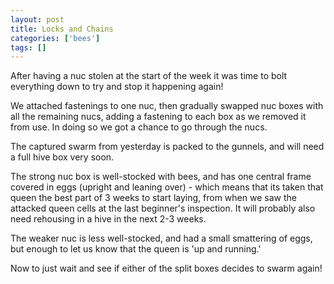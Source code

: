 ```yaml
---
layout: post
title: Locks and Chains
categories: ['bees']
tags: []
---
```


After having a nuc stolen at the start of the week it was time to bolt everything down to try and stop it happening again!  
  
We attached fastenings to one nuc, then gradually swapped nuc boxes with all the remaining nucs, adding a fastening to each box as we removed it from use. In doing so we got a chance to go through the nucs.  
  
The captured swarm from yesterday is packed to the gunnels, and will need a full hive box very soon.  
  
The strong nuc box is well-stocked with bees, and has one central frame covered in eggs (upright and leaning over) - which means that its taken that queen the best part of 3 weeks to start laying, from when we saw the attacked queen cells at the last beginner's inspection. It will probably also need rehousing in a hive in the next 2-3 weeks.  
  
The weaker nuc is less well-stocked, and had a small smattering of eggs, but enough to let us know that the queen is 'up and running.'  
  
Now to just wait and see if either of the split boxes decides to swarm again!
